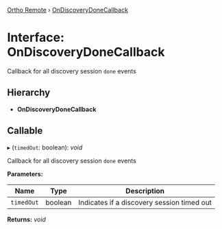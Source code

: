 [Ortho Remote](../README.md) › [OnDiscoveryDoneCallback](ondiscoverydonecallback.md)

# Interface: OnDiscoveryDoneCallback

Callback for all discovery session `done` events

## Hierarchy

* **OnDiscoveryDoneCallback**

## Callable

▸ (`timedOut`: boolean): *void*

Callback for all discovery session `done` events

**Parameters:**

Name | Type | Description |
------ | ------ | ------ |
`timedOut` | boolean | Indicates if a discovery session timed out  |

**Returns:** *void*
